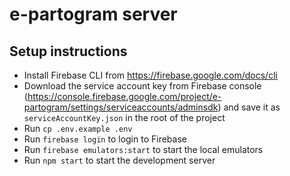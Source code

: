 # e-partogram server

## Setup instructions

* Install Firebase CLI from https://firebase.google.com/docs/cli
* Download the service account key from Firebase console (https://console.firebase.google.com/project/e-partogram/settings/serviceaccounts/adminsdk) and save it as `serviceAccountKey.json` in the root of the project
* Run `cp .env.example .env`
* Run `firebase login` to login to Firebase
* Run `firebase emulators:start` to start the local emulators
* Run `npm start` to start the development server
